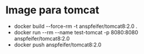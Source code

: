 # Image para tomcat
- docker build --force-rm -t anspfeifer/tomcat8:2.0 .
- docker run --rm --name test-tomcat -p 8080:8080 anspfeifer/tomcat8:2.0
- docker push anspfeifer/tomcat8:2.0